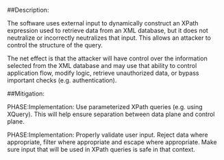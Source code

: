 ##Description:

The software uses external input to dynamically construct an XPath expression used to retrieve data from an XML database, but it does not neutralize or incorrectly neutralizes that input. This allows an attacker to control the structure of the query.

The net effect is that the attacker will have control over the information selected from the XML database and may use that ability to control application flow, modify logic, retrieve unauthorized data, or bypass important checks (e.g. authentication).

##Mitigation:


PHASE:Implementation:
Use parameterized XPath queries (e.g. using XQuery). This will help ensure separation between data plane and control plane.

PHASE:Implementation:
Properly validate user input. Reject data where appropriate, filter where appropriate and escape where appropriate. Make sure input that will be used in XPath queries is safe in that context.

